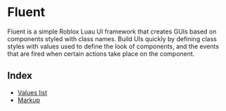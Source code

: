 # Fluent

Fluent is a simple Roblox Luau UI framework that creates GUIs based on components styled with class names. Build UIs quickly by defining class styles with values used to define the look of components, and the events that are fired when certain actions take place on the component.

## Index

- [Values list](https://0aoq.github.io/Fluent/view/?md/api/values.md)
- [Markup](https://0aoq.github.io/Fluent/view/?md/api/markup.md)
